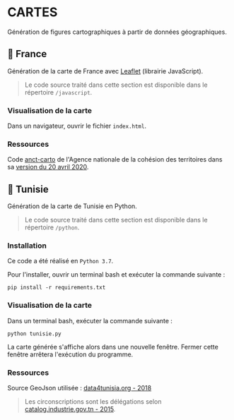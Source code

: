 # CARTES

Génération de figures cartographiques à partir de données géographiques.

## 🌱 France

Génération de la carte de France avec [Leaflet](https://leafletjs.com) (librairie JavaScript).

> Le code source traité dans cette section est disponible dans le répertoire `/javascript`.

### Visualisation de la carte

Dans un navigateur, ouvrir le fichier `index.html`.

### Ressources

Code [anct-carto](https://github.com/anct-carto/dgf_2020) de l'Agence nationale de la cohésion des territoires dans sa [version du 20 avril 2020](https://github.com/anct-carto/dgf_2020/tree/ed52e5ab994761b72fba0bfc7a4ca8defffadd4a).

## 🐍 Tunisie

Génération de la carte de Tunisie en Python.

> Le code source traité dans cette section est disponible dans le répertoire `/python`.

### Installation

Ce code a été réalisé en `Python 3.7`.

Pour l'installer, ouvrir un terminal bash et exécuter la commande suivante :

`pip install -r requirements.txt`

### Visualisation de la carte

Dans un terminal bash, exécuter la commande suivante :

`python tunisie.py`

La carte générée s'affiche alors dans une nouvelle fenêtre.
Fermer cette fenêtre arrêtera l'exécution du programme.

### Ressources

Source GeoJson utilisée : [data4tunisia.org - 2018](https://www.data4tunisia.org/fr/datasets/decoupage-de-la-tunisie-geojson-et-shapefile/)

> Les circonscriptions sont les délégations selon [catalog.industrie.gov.tn - 2015](http://catalog.industrie.gov.tn/dataset/tn-decoupage-administratif-de-la-tunisie/resource/1b7e3eba-b178-4902-83db-ef46f26e98a0).
